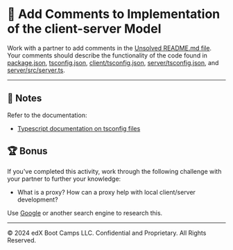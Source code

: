 # 📐 Add Comments to Implementation of the client-server Model

Work with a partner to add comments in the [Unsolved README.md file](./Unsolved/README.md). Your comments should describe the functionality of the code found in [package.json](./Unsolved/package.json), [tsconfig.json](./Unsolved/tsconfig.json), [client/tsconfig.json](./Unsolved/client/tsconfig.json), [server/tsconfig.json](./Unsolved/server/tsconfig.json), and [server/src/server.ts](./Unsolved/server/src/server.ts).

---

## 📝 Notes

Refer to the documentation: 

* [Typescript documentation on tsconfig files](https://www.typescriptlang.org/docs/handbook/tsconfig-json.html)

## 🏆 Bonus

If you've completed this activity, work through the following challenge with your partner to further your knowledge:

* What is a proxy? How can a proxy help with local client/server development?

Use [Google](https://www.google.com) or another search engine to research this.

---

© 2024 edX Boot Camps LLC. Confidential and Proprietary. All Rights Reserved.
